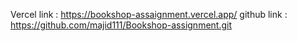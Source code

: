 Vercel link : https://bookshop-assaignment.vercel.app/
github link : https://github.com/majid111/Bookshop-assignment.git
